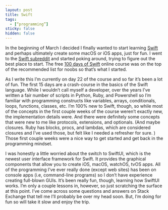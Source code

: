 ```yaml
---
layout: post
title: Swift
tags:
  - [“programming”]
sticky: false
hidden: false
---
```


In the beginning of March I decided I finally wanted to start learning [Swift](https://swift.org) and perhaps ultimately create some macOS or iOS apps, just for fun.  I went to the [Swift subreddit](https://www.reddit.com/r/swift/) and started poking around, trying to figure out the best place to start.  The free [100 days of Swift](https://www.hackingwithswift.com/100) online course was on the top of the recommended list for noobs so that’s what I started.

As I write this I’m currently on day 22 of the course and so far it’s been a lot of fun.  The first 15 days are a crash-course in the basics of the Swift language.  While I wouldn’t call myself a developer, over the years I’ve written a fair number of scripts in Python, Ruby, and Powershell so I’m familiar with programming constructs like variables, arrays, conditionals, loops, functions, classes, etc.  I’m 100% new to Swift, though, so while most of the concepts in the first couple weeks of the course weren’t exactly new, the implementation details were.  And there were definitely some concepts that were new to me like protocols, extensions, and optionals.  (And maybe closures.  Ruby has blocks, procs, and lambdas, which are considered closures and I’ve used those, but felt like I needed a refresher for sure. )  Those first couple weeks were a nice way to get started and get back in the programming mindset.

I was honestly a little worried about the switch to SwiftUI, which is the newest user interface framework for Swift.  It provides the graphical components that allow you to create iOS, macOS, watchOS, tvOS apps.  All of the programming I’ve ever really done (except web sites) has been on console apps (i.e, command-line programs) so I don’t have experience creating full-blown GUIs.  It’s been really fun, though, learning how SwiftUI works.  I’m only a couple lessons in, however, so just scratching the surface at this point.  I’ve come across some questions and answers on Stack Exchange that  tell me I’ll probably be over my head soon.  But, I’m doing for fun so will take it slow and enjoy the trip.

